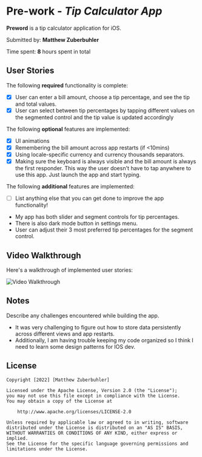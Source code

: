 # Pre-work - *Tip Calculator App*

**Preword** is a tip calculator application for iOS.

Submitted by: **Matthew Zuberbuhler**

Time spent: **8** hours spent in total

## User Stories

The following **required** functionality is complete:

* [X] User can enter a bill amount, choose a tip percentage, and see the tip and total values.
* [X] User can select between tip percentages by tapping different values on the segmented control and the tip value is updated accordingly

The following **optional** features are implemented:

* [X] UI animations
* [X] Remembering the bill amount across app restarts (if <10mins)
* [X] Using locale-specific currency and currency thousands separators.
* [X] Making sure the keyboard is always visible and the bill amount is always the first responder. This way the user doesn't have to tap anywhere to use this app. Just launch the app and start typing.

The following **additional** features are implemented:

- [ ] List anything else that you can get done to improve the app functionality!

- My app has both slider and segment controls for tip percentages.
- There is also dark mode button in settings menu.
- User can adjust their 3 most preferred tip percentages for the segment control.

## Video Walkthrough

Here's a walkthrough of implemented user stories:

<img src='Codepath_IOS_Prework_Zuberbuhler,Matthew.gif' title='Video Walkthrough' width='' alt='Video Walkthrough' />

## Notes

Describe any challenges encountered while building the app.

- It was very challenging to figure out how to store data persistently across different views and app restarts.
- Additionally, I am having trouble keeping my code organized so I think I need to learn some design patterns for IOS dev.

## License

    Copyright [2022] [Matthew Zuberbuhler]

    Licensed under the Apache License, Version 2.0 (the "License");
    you may not use this file except in compliance with the License.
    You may obtain a copy of the License at

        http://www.apache.org/licenses/LICENSE-2.0

    Unless required by applicable law or agreed to in writing, software
    distributed under the License is distributed on an "AS IS" BASIS,
    WITHOUT WARRANTIES OR CONDITIONS OF ANY KIND, either express or implied.
    See the License for the specific language governing permissions and
    limitations under the License.